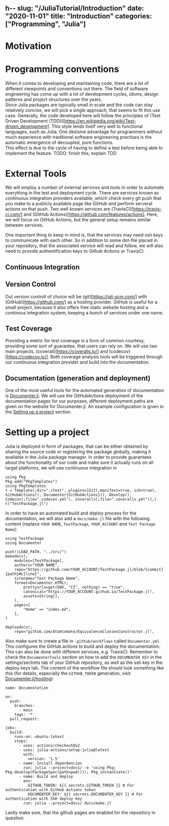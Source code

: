h--
slug: "/JuliaTutorial/Introduction"
date: "2020-11-01"
title: "Introduction"
categories: ["Programming", "Julia"]
---

# Motivation

# Programming conventions

When it comes to developing and maintaining code, there are a lot of different viewpoints and conventions out there.
The field of software engineering has come up with a lot of development cycles, idoms, design patterns and project structures over the years.\
Since Julia packages are typically small in scale and the code can stay relatively concise, we will pick a single approach, that seems to fit this use case.
Generally, the code developed here will follow the principles of (Test Driven Development (TDD))[https://en.wikipedia.org/wiki/Test-driven_development].
This style lends itself very well to functional languages, such as Julia.
One dezisive advantage for programmers without much experience with traditional software engineering practises is the automatic emergence of decoupled, pure functions.\
This effect is due to the cycle of having to define a test before being able to implement the feature.
TODO: finish this, explain TDD

# External Tools

We will employ a number of external services and tools in order to automate everything in the test and deployment cycle.
There are services known as continuous integration providers available, which check every git push that you make to a publicly available page like GitHub and perform serveral actions on that push.
Two well known services are (TravisCI)[https://travis-ci.com/] and (GitHub Actions)[https://github.com/features/actions]. 
Here, we will focus on GitHub Actions, but the general setup remains similar between services.

One important thing to keep in mind is, that the services may need ssh keys to communicate with each other. 
So in addition to some dot-file placed in your repository, that the associated service will read and follow, we will also need to provide authentification keys to Github Actions or TravisCI.


## Continuous Integration


## Version Control

Out version controll of choice will be (git)[https://git-scm.com/] with (GitHub)[https://github.com/] as a hosting provider.
GitHub is useful for a small project, because it also offers free static website hosting and a continous integration system, keeping a bunch of services under one name.


## Test Coverage

Providing a metric for test coverage is a form of common courtesy, providing some sort of guarantee, that users can rely on.
We will use two main projects, (coverall)[https://coveralls.io/] and (codecov)[https://codecov.io/].
Both coverage analysis tools will be triggered through our continuous integration provider and build into the documentation.


## Documentation (generation and deployment)

One of the most useful tools for the automated generation of documentation is [Documenter.jl](https://juliadocs.github.io/Documenter.jl/stable/). 
We will use the GitHubActions deployment of the documentation pages for our purposes, different deployment paths are given on the website for Documenter.jl.
An example configuration is given in the [Setting up a project](#markdown-header-setting-up-a-project) section.


# Setting up a project

Julia is deployed in form of packages, that can be either obtained by sharing the source code or registering the package globally, making it available in the Julia package manager.
In order to provide guarantees about the functionality of our code and make sure it actually runs on all target platforms, we will use continuous integration in 

```
using Pkg
Pkg.add("PkgTemplates")
using PkgTemplates
t = Template(;dir="./test", plugins=[Git(;manifest=true, ssh=true), GitHubActions(), Documenter{GitHubActions}(), Develop(), Codecov(;file=".codecov.yml"), Coveralls(;file=".coveralls.yml")],)
t("TestPackage.jl")
```
In order to have an automated build and deploy process for the documentation, we will also add a `docs/make.jl` file with the following content (replace `YOUR NAME`, `TestPackage`, `YOUR_ACCOUNT` and `Test Package Name`):
```
using TestPackage
using Documenter

push!(LOAD_PATH, "../src/")
makedocs(;
    modules=[TestPackage],
    authors="YOUR NAME",
    repo="https://github.com/YOUR_ACCOUNT/TestPackage.jl/blob/{commit}{path}#L{line}",
    sitename="Test Package Name",
    format=Documenter.HTML(;
        prettyurls=get(ENV, "CI", nothing) == "true",
        canonical="https://YOUR_ACCOUNT.github.io/TestPackage.jl",
        assets=String[],
    ),
    pages=[
        "Home" => "index.md",
    ],
)

deploydocs(;
    repo="github.com/Atomtomate/EquivalenceClassesConstructor.jl",
```
Also make sure to create a file in `.github/workflows` called `Documenter.yml`. This configures the GitHub actions to build and deploy the documentation. This can also be done with different services, e.g. TravisCI.
Remember to check the `DocumenterTools` section on how to add the `DOCUMENTER_KEY` in the settings/sectrets tab of your GitHub repository, as well as the ssh key in the deploy keys tab.
The content of the workflow file should look something like this (for details, especially the `GITHUB_TOKEN` generation, visit [Documenter.jl/hosting](https://juliadocs.github.io/Documenter.jl/stable/man/hosting/)):
```
name: Documentation

on:
  push:
    branches:
      - main
    tags: '*'
  pull_request:

jobs:
  build:
    runs-on: ubuntu-latest
    steps:
      - uses: actions/checkout@v2
      - uses: julia-actions/setup-julia@latest
        with:
          version: '1.5'
      - name: Install dependencies
        run: julia --project=docs/ -e 'using Pkg; Pkg.develop(PackageSpec(path=pwd())); Pkg.instantiate()'
      - name: Build and deploy
        env:
          GITHUB_TOKEN: ${{ secrets.GITHUB_TOKEN }} # For authentication with GitHub Actions token
          DOCUMENTER_KEY: ${{ secrets.DOCUMENTER_KEY }} # For authentication with SSH deploy key
        run: julia --project=docs/ docs/make.jl
```

Lastly make sure, that the github pages are enabled for the repository in question.
